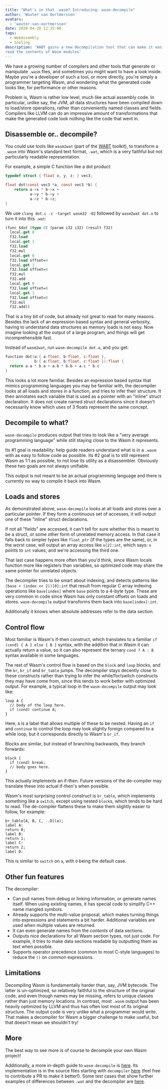 ```yaml
---
title: "What's in that .wasm? Introducing: wasm-decompile"
author: 'Wouter van Oortmerssen'
avatars:
  - 'wouter-van-oortmerssen'
date: 2020-04-20 12:35:00
tags:
  - WebAssembly
  - tooling
description: 'WABT gains a new decompilation tool that can make it easier to
read the contents of Wasm modules'
---
```

We have a growing number of compilers and other tools that generate or
manipulate `.wasm` files, and sometimes you might want to have a look inside.
Maybe you're a developer of such a tool, or more directly, you're simply a
programmer targeting Wasm, and wondering what the generated code looks like,
for performance or other reasons.

Problem is, Wasm is rather low level, much like actual assembly code. In particular,
unlike say, the JVM, all data structures have been compiled down to load/store
operations, rather than conveniently named classes and fields. Compilers like
LLVM can do an impressive amount of transformations that make the generated code
look nothing like the code that went in.

Disassemble or.. decompile?
---------------------------

You could use tools like `wasm2wat` (part of the
[WABT](https://github.com/WebAssembly/wabt) toolkit), to transform a `.wasm`
into Wasm's standard text format, `.wat`, which is a very faithful but not
particularly readable representation.

For example, a simple C function like a dot product:

```C
typedef struct { float x, y, z; } vec3;

float dot(const vec3 *a, const vec3 *b) {
    return a->x * b->x +
           a->y * b->y +
           a->z * b->z;
}
```

We use `clang dot.c -c -target wasm32 -O2` followed by `wasm2wat dot.o` to
turn it into this `.wat`:

```lisp
(func $dot (type 0) (param i32 i32) (result f32)
  local.get 0
  f32.load
  local.get 1
  f32.load
  f32.mul
  local.get 0
  f32.load offset=4
  local.get 1
  f32.load offset=4
  f32.mul
  f32.add
  local.get 0
  f32.load offset=8
  local.get 1
  f32.load offset=8
  f32.mul
  f32.add))
```

That is a tiny bit of code, but already not great to read for many reasons.
Besides the lack of an expression based syntax and general verbosity,
having to understand data structures as memory loads is not easy.
Now imagine looking at the output of a large program, and things will
get incomprehensible fast.

Instead of `wasm2wat`, run `wasm-decompile dot.o`, and you get:

```C
function dot(a:{ a:float, b:float, c:float },
             b:{ a:float, b:float, c:float }):float {
  return a.a * b.a + a.b * b.b + a.c * b.c
}
```

This looks a lot more familiar. Besides an expression based syntax that
mimics programming languages you may be familiar with, the decompiler looks
at all loads and stores in a function, and tries to infer their structure.
It then annotates each variable that is used as a pointer with an "inline"
struct declaration. It does not create named struct declarations since it
doesn't necessarily know which uses of 3 floats represent the same
concept.

Decompile to what?
------------------

`wasm-decompile` produces output that tries to look like a "very average
programming language" while still staying close to the Wasm it represents.

Its #1 goal is readability: help guide readers understand what is in a
`.wasm` with as easy to follow code as possible. Its #2 goal
is to still represent Wasm as 1:1 as possible, to not lose its utility
as a disassembler. Obviously these two goals are not always unifiable.

This output is not meant to be an actual programming language and there is
currently no way to compile it back into Wasm.

Loads and stores
----------------

As demonstrated above, `wasm-decompile` looks at all loads and stores
over a particular pointer. If they form a continuous set of
accesses, it will output one of these "inline" struct declarations.

If not all "fields" are accessed, it can't tell for sure whether
this is meant to be a struct, or some other form of unrelated memory
access. In that case it falls back to simpler types like `float_ptr`
(if the types are the same), or, in the worst case, will output an
array access like `o[2]:int`, which says: `o` points to `int` values,
and we're accessing the third one.

That last case happens more often than you'd think, since Wasm
locals function more like registers than variables, so optimized
code may share the same pointer for unrelated objects.

The decompiler tries to be smart about indexing, and detects
patterns like `(base + (index << 2))[0]:int` that result from
regular C array indexing operations like `base[index]` where `base`
points to a 4-byte type. These are very common in code since Wasm
has only constant offsets on loads and stores. `wasm-decompile`
output transforms them back into `base[index]:int`.

Additionally it knows when absolute addresses refer to the data section.

Control flow
------------
Most familiar is Wasm's if-then construct, which translates to a familiar
`if (cond) { A } else { B }` syntax, with the addition that in Wasm it
can actually return a value, so it can also represent the ternary `cond ? A : B`
syntax available in some languages.

The rest of Wasm's control flow is based on the `block` and `loop`
blocks, and the `br`, `br_if` and `br_table` jumps. The decompiler
stays decently close to these constructs rather than trying to infer
the while/for/switch constructs they may have come from, since this
tends to work better with optimized output. For example, a typical
loop in the `wasm-decompile` output may look like:

```
loop A {
  // body of the loop here.
  if (cond) continue A;
}
```

Here, `A` is a label that allows multiple of these to be nested.
Having an `if` and `continue` to control the loop may look slightly
foreign compared to a while loop, but it corresponds directly to
Wasm's `br_if`.

Blocks are similar, but instead of branching backwards, they branch
forwards:

```
block {
  if (cond) break;
  // body goes here.
}
```

This actually implements an if-then. Future versions of the de-compiler
may translate these into actual if-then's when possible.

Wasm's most surprising control construct is `br_table`, which implements
something like a `switch`, except using nested `block`s, which tends to
be hard to read. The de-compiler flattens these to make them slightly
easier to follow, for example:

```
br_table[A, B, C, ..D](a);
label A:
return 0;
label B:
return 1;
label C:
return 2;
label D:
```

This is similar to `switch` on `a`, with `D` being the default case.

Other fun features
------------------

The decompiler:

* Can pull names from debug or linking information,
  or generate names itself. When using existing names, it has special
  code to simplify C++ name mangled symbols.
* Already supports the multi-value proposal, which makes turning
  things into expressions and statements a bit harder. Additional
  variables are used when multiple values are returned.
* It can even generate names from the _contents_ of data sections.
* Outputs nice declarations for all Wasm section types, not just
  code. For example, it tries to make data sections readable by
  outputting them as text when possible.
* Supports operator precedence (common to most C-style languages)
  to reduce the `()` on common expressions.

Limitations
------------

Decompiling Wasm is fundamentally harder than, say, JVM bytecode.
The latter is un-optimized, so relatively faithful to the structure of the
original code, and even though names may be missing, refers to unique
classes rather than just memory locations. In contrast, most `.wasm`
output has been heavily optimized by LLVM and thus has often lost most
of its original structure. The output code is very unlike what a
programmer would write. That makes a decompiler for Wasm a bigger
challenge to make useful, but that doesn't mean we shouldn't try!

More
----

The best way to see more is of course to decompile your own Wasm project!

Additionally, a more in-depth guide to `wasm-decompile` is
[here](https://github.com/WebAssembly/wabt/blob/master/docs/decompiler.md).
Its implementation is in the source files starting with `decompiler`
[here](https://github.com/WebAssembly/wabt/tree/master/src)
(feel free to contribute a PR to make it better!). Some test cases that show
further examples of differences between `.wat` and the decompiler are
[here](https://github.com/WebAssembly/wabt/tree/master/test/decompile).

